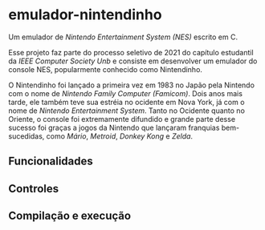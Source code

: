 # emulador-nintendinho
Um emulador de *Nintendo Entertainment System (NES)* escrito em C.

Esse projeto faz parte do processo seletivo de 2021 do capítulo estudantil da *IEEE Computer Society Unb* e consiste em desenvolver um emulador do console NES, popularmente conhecido como Nintendinho.

O Nintendinho foi lançado a primeira vez em 1983 no Japão pela Nintendo com o nome de *Nintendo Family Computer (Famicom)*. Dois anos mais tarde, ele também teve sua estréia no ocidente em Nova York, já com o nome de *Nintendo Entertainment System*. Tanto no Ocidente quanto no Oriente, o console foi extremamente difundido e grande parte desse sucesso foi graças a jogos da Nintendo que lançaram franquias bem-sucedidas, como *Mário*, *Metroid*, *Donkey Kong* e *Zelda*.

## Funcionalidades

## Controles

## Compilação e execução


